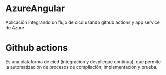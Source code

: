 # AzureAngular

Aplicación integrando un flujo de cicd usando github actions y app service de Azure

# Github actions
  Es una plataforma de cicd (integracion y despliegue continua), que permite la automatización
  de procesos de compilación, implementación y prueba.

